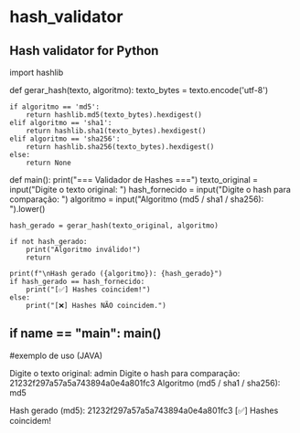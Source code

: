 # hash_validator
Hash validator for Python
--------------------------------------------------------------------------------------------------------------------------------------
import hashlib

def gerar_hash(texto, algoritmo):
    texto_bytes = texto.encode('utf-8')
    
    if algoritmo == 'md5':
        return hashlib.md5(texto_bytes).hexdigest()
    elif algoritmo == 'sha1':
        return hashlib.sha1(texto_bytes).hexdigest()
    elif algoritmo == 'sha256':
        return hashlib.sha256(texto_bytes).hexdigest()
    else:
        return None

def main():
    print("=== Validador de Hashes ===")
    texto_original = input("Digite o texto original: ")
    hash_fornecido = input("Digite o hash para comparação: ")
    algoritmo = input("Algoritmo (md5 / sha1 / sha256): ").lower()

    hash_gerado = gerar_hash(texto_original, algoritmo)

    if not hash_gerado:
        print("Algoritmo inválido!")
        return

    print(f"\nHash gerado ({algoritmo}): {hash_gerado}")
    if hash_gerado == hash_fornecido:
        print("[✅] Hashes coincidem!")
    else:
        print("[❌] Hashes NÃO coincidem.")

if __name__ == "__main__":
    main()
----------------------------------------------------------------------------------------------------------------------------------------------------

#exemplo de uso
(JAVA)

Digite o texto original: admin
Digite o hash para comparação: 21232f297a57a5a743894a0e4a801fc3
Algoritmo (md5 / sha1 / sha256): md5

Hash gerado (md5): 21232f297a57a5a743894a0e4a801fc3
[✅] Hashes coincidem!
